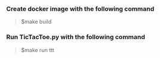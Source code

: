 ### Create docker image with the following command
> $make build

### Run TicTacToe.py with the following command
> $make run ttt
